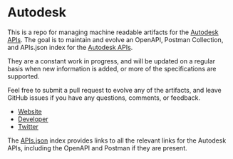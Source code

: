 # AutodeskThis is a repo for managing machine readable artifacts for the [Autodesk APIs](http://bim360.autodesk.com/api/). The goal is to maintain and evolve an OpenAPI, Postman Collection, and APIs.json index for the [Autodesk APIs](http://bim360.autodesk.com/api/).They are a constant work in progress, and will be updated on a regular basis when new information is added, or more of the specifications are supported.Feel free to submit a pull request to evolve any of the artifacts, and leave GitHub issues if you have any questions, comments, or feedback.- [Website](http://bim360.autodesk.com/api/)- [Developer](http://bim360.autodesk.com/api/)- [Twitter](https://twitter.com/autodesk)The [APIs.json](https://github.com/api-evangelist/autodesk/blob/master/apis.json) index provides links to all the relevant links for the Autodesk APIs, including the OpenAPI and Postman if they are present.